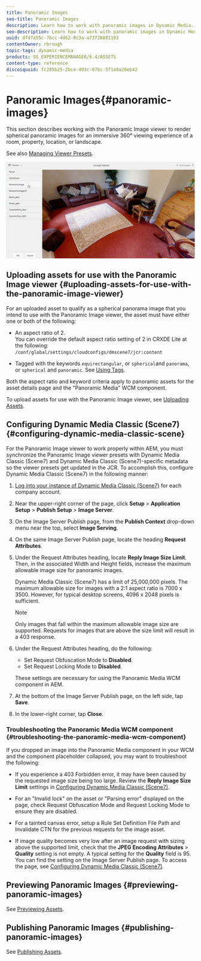 ```yaml
---
title: Panoramic Images
seo-title: Panoramic Images
description: Learn how to work with panoramic images in Dynamic Media.
seo-description: Learn how to work with panoramic images in Dynamic Media.
uuid: dfd7a55c-7bcc-4d62-8c3a-a73726881103
contentOwner: rbrough
topic-tags: dynamic-media
products: SG_EXPERIENCEMANAGER/6.4/ASSETS
content-type: reference
discoiquuid: fc285b25-2bce-493c-87bc-5f1a8a26eb42
---
```


# Panoramic Images{#panoramic-images}

This section describes working with the Panoramic Image viewer to render spherical panoramic images for an immersive 360° viewing experience of a room, property, location, or landscape.

See also [Managing Viewer Presets](managing-viewer-presets.md).

![](assets/panoramic-image2.png) 

## Uploading assets for use with the Panoramic Image viewer {#uploading-assets-for-use-with-the-panoramic-image-viewer}

For an uploaded asset to qualify as a spherical panorama image that you intend to use with the Panoramic Image viewer, the asset must have either one or both of the following:

* An aspect ratio of 2.  
  You can override the default aspect ratio setting of 2 in CRXDE Lite at the following:  
  `/conf/global/settings/cloudconfigs/dmscene7/jcr:content`

* Tagged with the keywords `equirectangular`, or `spherical`and `panorama`, or `spherical` and `panoramic`. See [Using Tags](/help/sites-authoring/tags.md).

Both the aspect ratio and keyword criteria apply to panoramic assets for the asset details page and the "Panoramic Media" WCM component.

To upload assets for use with the Panoramic Image viewer, see [Uploading Assets](managing-assets-touch-ui.md#uploading-assets).

## Configuring Dynamic Media Classic (Scene7) {#configuring-dynamic-media-classic-scene}

For the Panoramic Image viewer to work properly within AEM, you must synchronize the Panoramic Image viewer presets with Dynamic Media Classic (Scene7) and Dynamic Media Classic (Scene7)-specific metadata so the viewer presets get updated in the JCR. To accomplish this, configure Dynamic Media Classic (Scene7) in the following manner:

1. [Log into your instance of Dynamic Media Classic (Scene7)](https://www.adobe.com/marketing-cloud/experience-manager/scene7-login.html) for each company account.  

1. Near the upper-right corner of the page, click **Setup** &gt; **Application Setup** &gt; **Publish Setup** &gt; **Image Server**.
1. On the Image Server Publish page, from the **Publish Context** drop-down menu near the top, select **Image Serving**.  

1. On the same Image Server Publish page, locate the heading **Request Attributes**.
1. Under the Request Attributes heading, locate **Reply Image Size Limit**. Then, in the associated Width and Height fields, increase the maximum allowable image size for panoramic images.

   Dynamic Media Classic (Scene7) has a limit of 25,000,000 pixels. The maximum allowable size for images with a 2:1 aspect ratio is 7000 x 3500. However, for typical desktop screens, 4096 x 2048 pixels is sufficient.

   >[!NOTE]
   >
   >Only images that fall within the maximum allowable image size are supported. Requests for images that are above the size limit will result in a 403 response.

1. Under the Request Attributes heading, do the following:

    * Set Request Obfuscation Mode to **Disabled**.
    * Set Request Locking Mode to **Disabled**.

   These settings are necessary for using the Panoramic Media WCM component in AEM.

1. At the bottom of the Image Server Publish page, on the left side, tap **Save**.  

1. In the lower-right corner, tap **Close**.

### Troubleshooting the Panoramic Media WCM component {#troubleshooting-the-panoramic-media-wcm-component}

If you dropped an image into the Panoramic Media component in your WCM and the component placeholder collapsed, you may want to troubleshoot the following:

* If you experience a 403 Forbidden error, it may have been caused by the requested image size being too large. Review the **Reply Image Size Limit** settings in [Configuring Dynamic Media Classic (Scene7)](#configuring-dynamic-media-classic-scene).

* For an "Invalid lock" on the asset or "Parsing error" displayed on the page, check Request Obfuscation Mode and Request Locking Mode to ensure they are disabled.
* For a tainted canvas error, setup a Rule Set Definition File Path and Invalidate CTN for the previous requests for the image asset.
* If image quality becomes very low after an image request with sizing above the supported limit, check that the **JPEG Encoding Attributes** &gt; **Quality** setting is not empty. A typical setting for the **Quality** field is 95. You can find the setting on the Image Server Publish page. To access the page, see [Configuring Dynamic Media Classic (Scene7)](#configuring-dynamic-media-classic-scene).

## Previewing Panoramic Images {#previewing-panoramic-images}

See [Previewing Assets](previewing-assets.md).

## Publishing Panoramic Images {#publishing-panoramic-images}

See [Publishing Assets](publishing-dynamicmedia-assets.md).
